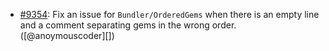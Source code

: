 * [#9354](https://github.com/rubocop-hq/rubocop/issues/9354): Fix an issue for `Bundler/OrderedGems` when there is an empty line and a comment separating gems in the wrong order. ([@anoymouscoder][])
